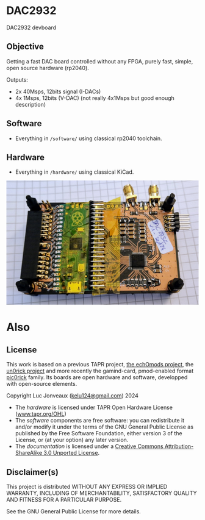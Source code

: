 # DAC2932


DAC2932 devboard

## Objective

Getting a fast DAC board controlled without any FPGA, purely fast, simple, open source hardware (rp2040).

Outputs:
* 2x 40Msps, 12bits signal (I-DACs)
* 4x 1Msps, 12bits (V-DAC) (not really 4x1Msps but good enough description)


## Software

* Everything in `/software/` using classical rp2040 toolchain.

## Hardware


* Everything in `/hardware/` using classical KiCad.

![](/docs/images/view.jpg)

# Also


## License

This work is based on a previous TAPR project, [the echOmods project](https://github.com/kelu124/echomods/), the [un0rick project](https://github.com/kelu124/un0rick) and more recently the gamind-card, pmod-enabled format [pic0rick](https://github.com/kelu124/pic0rick/) family. Its boards are open hardware and software, developped with open-source elements.

Copyright Luc Jonveaux (kelu124@gmail.com) 2024

* The *hardware* is licensed under TAPR Open Hardware License (www.tapr.org/OHL)
* The *software* components are free software: you can redistribute it and/or modify it under the terms of the GNU General Public License as published by the Free Software Foundation, either version 3 of the License, or (at your option) any later version.
* The *documentation* is licensed under a [Creative Commons Attribution-ShareAlike 3.0 Unported License](http://creativecommons.org/licenses/by-sa/3.0/).


## Disclaimer(s)

This project is distributed WITHOUT ANY EXPRESS OR IMPLIED WARRANTY, INCLUDING OF MERCHANTABILITY, SATISFACTORY QUALITY AND FITNESS FOR A PARTICULAR PURPOSE. 

See the GNU General Public License for more details.
